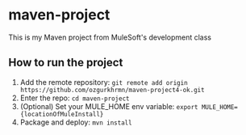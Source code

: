 # maven-project
This is my Maven project from MuleSoft's development class
## How to run the project
1. Add the remote repository: `git remote add origin
https://github.com/ozgurkhrmn/maven-project4-ok.git`
2. Enter the repo: `cd maven-project`
3. (Optional) Set your MULE_HOME env variable: `export
MULE_HOME={locationOfMuleInstall}`
4. Package and deploy: `mvn install`